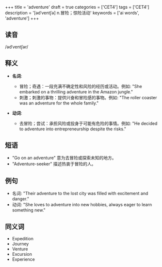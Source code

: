 +++
title = 'adventure'
draft = true
categories = ['CET4']
tags = ['CET4']
description = '[ədˈvent∫ə] n.冒险；惊险活动'
keywords = ['ai words', 'adventure']
+++

## 读音
/ədˈventʃər/

## 释义
- **名词**:
  - 冒险；奇遇：一段充满不确定性和风险的经历或活动。例如: "She embarked on a thrilling adventure in the Amazon jungle."
  - 刺激；刺激的事物：提供兴奋和冒险感的事物。例如: "The roller coaster was an adventure for the whole family."
  
- **动词**:
  - 去冒险；尝试：承担风险或投身于可能有危险的事情。例如: "He decided to adventure into entrepreneurship despite the risks."

## 短语
- "Go on an adventure" 意为去冒险或探索未知的地方。
- "Adventure-seeker" 描述热衷于冒险的人。

## 例句
- 名词: "Their adventure to the lost city was filled with excitement and danger."
- 动词: "She loves to adventure into new hobbies, always eager to learn something new."

## 同义词
- Expedition
- Journey
- Venture
- Excursion
- Experience
